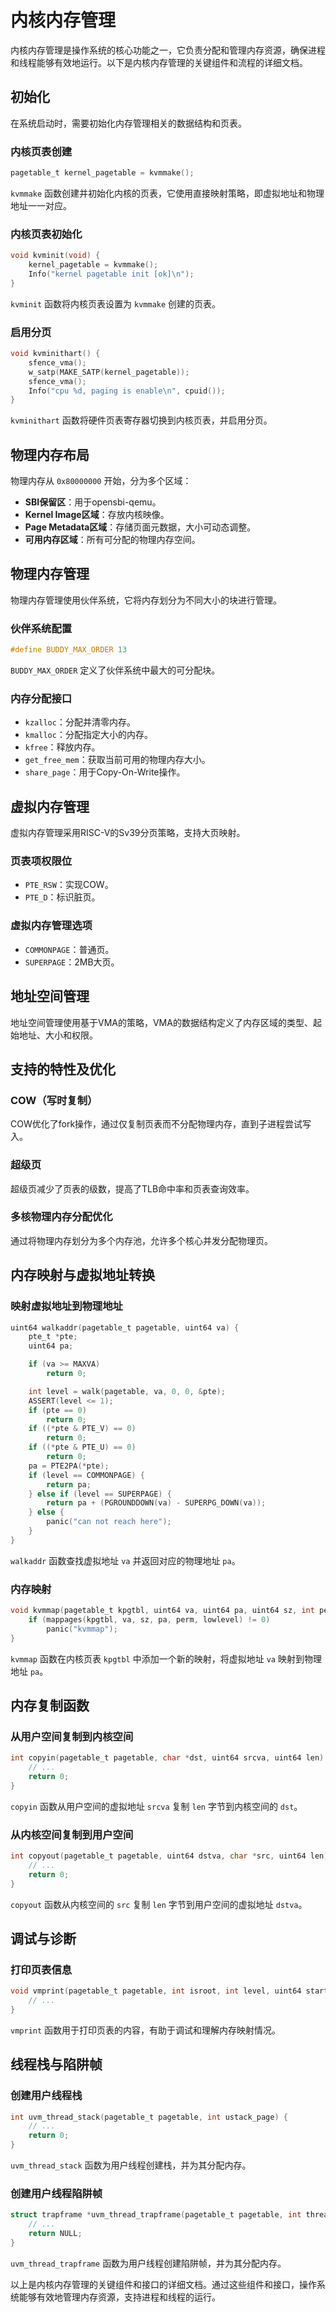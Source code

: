 # 内核内存管理

内核内存管理是操作系统的核心功能之一，它负责分配和管理内存资源，确保进程和线程能够有效地运行。以下是内核内存管理的关键组件和流程的详细文档。

## 初始化

在系统启动时，需要初始化内存管理相关的数据结构和页表。

### 内核页表创建

```c
pagetable_t kernel_pagetable = kvmmake();
```

`kvmmake` 函数创建并初始化内核的页表，它使用直接映射策略，即虚拟地址和物理地址一一对应。

### 内核页表初始化

```c
void kvminit(void) {
    kernel_pagetable = kvmmake();
    Info("kernel pagetable init [ok]\n");
}
```

`kvminit` 函数将内核页表设置为 `kvmmake` 创建的页表。

### 启用分页

```c
void kvminithart() {
    sfence_vma();
    w_satp(MAKE_SATP(kernel_pagetable));
    sfence_vma();
    Info("cpu %d, paging is enable\n", cpuid());
}
```

`kvminithart` 函数将硬件页表寄存器切换到内核页表，并启用分页。

## 物理内存布局

物理内存从 `0x80000000` 开始，分为多个区域：

- **SBI保留区**：用于opensbi-qemu。
- **Kernel Image区域**：存放内核映像。
- **Page Metadata区域**：存储页面元数据，大小可动态调整。
- **可用内存区域**：所有可分配的物理内存空间。

## 物理内存管理

物理内存管理使用伙伴系统，它将内存划分为不同大小的块进行管理。

### 伙伴系统配置

```c
#define BUDDY_MAX_ORDER 13
```

`BUDDY_MAX_ORDER` 定义了伙伴系统中最大的可分配块。

### 内存分配接口

- `kzalloc`：分配并清零内存。
- `kmalloc`：分配指定大小的内存。
- `kfree`：释放内存。
- `get_free_mem`：获取当前可用的物理内存大小。
- `share_page`：用于Copy-On-Write操作。

## 虚拟内存管理

虚拟内存管理采用RISC-V的Sv39分页策略，支持大页映射。

### 页表项权限位

- `PTE_RSW`：实现COW。
- `PTE_D`：标识脏页。

### 虚拟内存管理选项

- `COMMONPAGE`：普通页。
- `SUPERPAGE`：2MB大页。

## 地址空间管理

地址空间管理使用基于VMA的策略，VMA的数据结构定义了内存区域的类型、起始地址、大小和权限。

## 支持的特性及优化

### COW（写时复制）

COW优化了fork操作，通过仅复制页表而不分配物理内存，直到子进程尝试写入。

### 超级页

超级页减少了页表的级数，提高了TLB命中率和页表查询效率。

### 多核物理内存分配优化

通过将物理内存划分为多个内存池，允许多个核心并发分配物理页。

## 内存映射与虚拟地址转换

### 映射虚拟地址到物理地址

```c
uint64 walkaddr(pagetable_t pagetable, uint64 va) {
    pte_t *pte;
    uint64 pa;

    if (va >= MAXVA)
        return 0;

    int level = walk(pagetable, va, 0, 0, &pte);
    ASSERT(level <= 1);
    if (pte == 0)
        return 0;
    if ((*pte & PTE_V) == 0)
        return 0;
    if ((*pte & PTE_U) == 0)
        return 0;
    pa = PTE2PA(*pte);
    if (level == COMMONPAGE) {
        return pa;
    } else if (level == SUPERPAGE) {
        return pa + (PGROUNDDOWN(va) - SUPERPG_DOWN(va));
    } else {
        panic("can not reach here");
    }
}
```

`walkaddr` 函数查找虚拟地址 `va` 并返回对应的物理地址 `pa`。

### 内存映射

```c
void kvmmap(pagetable_t kpgtbl, uint64 va, uint64 pa, uint64 sz, int perm, int lowlevel) {
    if (mappages(kpgtbl, va, sz, pa, perm, lowlevel) != 0)
        panic("kvmmap");
}
```

`kvmmap` 函数在内核页表 `kpgtbl` 中添加一个新的映射，将虚拟地址 `va` 映射到物理地址 `pa`。

## 内存复制函数

### 从用户空间复制到内核空间

```c
int copyin(pagetable_t pagetable, char *dst, uint64 srcva, uint64 len) {
    // ...
    return 0;
}
```

`copyin` 函数从用户空间的虚拟地址 `srcva` 复制 `len` 字节到内核空间的 `dst`。

### 从内核空间复制到用户空间

```c
int copyout(pagetable_t pagetable, uint64 dstva, char *src, uint64 len) {
    // ...
    return 0;
}
```

`copyout` 函数从内核空间的 `src` 复制 `len` 字节到用户空间的虚拟地址 `dstva`。

## 调试与诊断

### 打印页表信息

```c
void vmprint(pagetable_t pagetable, int isroot, int level, uint64 start, uint64 end, uint64 vabase) {
    // ...
}
```

`vmprint` 函数用于打印页表的内容，有助于调试和理解内存映射情况。

## 线程栈与陷阱帧

### 创建用户线程栈

```c
int uvm_thread_stack(pagetable_t pagetable, int ustack_page) {
    // ...
    return 0;
}
```

`uvm_thread_stack` 函数为用户线程创建栈，并为其分配内存。

### 创建用户线程陷阱帧

```c
struct trapframe *uvm_thread_trapframe(pagetable_t pagetable, int thread_idx) {
    // ...
    return NULL;
}
```

`uvm_thread_trapframe` 函数为用户线程创建陷阱帧，并为其分配内存。

以上是内核内存管理的关键组件和接口的详细文档。通过这些组件和接口，操作系统能够有效地管理内存资源，支持进程和线程的运行。